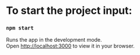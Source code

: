 # To start the project input:

### `npm start`

Runs the app in the development mode.\
Open [http://localhost:3000](http://localhost:3000) to view it in your browser.


